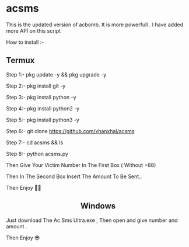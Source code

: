 # acsms
This is the updated version of acbomb. It is more powerfull . I have added more API on this script

How to install :-

<h2>Termux</h2>

Step 1:- pkg update -y && pkg upgrade -y

Step 2:- pkg install git -y

Step 3:- pkg install python -y

Step 4:- pkg install python2 -y

Step 5:- pkg install python3 -y

Step 6:- git clone https://github.com/xhanxhal/acsms

Step 7:- cd acsms && ls

Step 8:- python acsms.py

Then Give Your Victim Number In The First Box ( Without +88)

Then In The Second Box Insert The Amount To Be Sent..

Then Enjoy 🥰🥰

<center><h2>Windows</h2></center>

Just download The Ac Sms Ultra.exe , Then open and give number and amount .

Then Enjoy 😎
